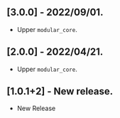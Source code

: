 ## [3.0.0] - 2022/09/01.

* Upper `modular_core`.

## [2.0.0] - 2022/04/21.

* Upper `modular_core`.

## [1.0.1+2] - New release.

* New Release
